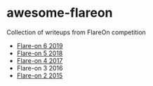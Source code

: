 # awesome-flareon
Collection of writeups from FlareOn competition


- [Flare-on 6 2019](2019.md)
- [Flare-on 5 2018](2018.md)
- [Flare-on 4 2017](2017.md)
- Flare-on 3 2016
- [Flare-on 2 2015](2015.md)